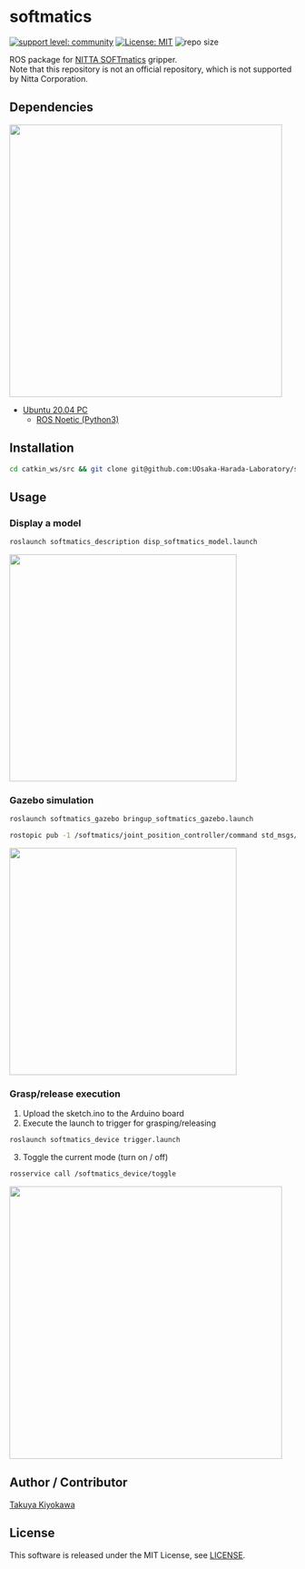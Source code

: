 # softmatics

[![support level: community](https://img.shields.io/badge/support%20level-community-lightgray.svg)](http://rosindustrial.org/news/2016/10/7/better-supporting-a-growing-ros-industrial-software-platform)
[![License: MIT](https://img.shields.io/badge/License-MIT-yellow.svg)](https://opensource.org/licenses/MIT)
![repo size](https://img.shields.io/github/repo-size/UOsaka-Harada-Laboratory/softmatics)

ROS package for [NITTA SOFTmatics](https://www.nitta.co.jp/en/product/robothand/) gripper.  
Note that this repository is not an official repository, which is not supported by Nitta Corporation.

## Dependencies

<img src=img/system.png width=480>

- [Ubuntu 20.04 PC](https://ubuntu.com/certified/laptops?q=&limit=20&vendor=Dell&vendor=Lenovo&vendor=HP&release=20.04+LTS)
  - [ROS Noetic (Python3)](https://wiki.ros.org/noetic/Installation/Ubuntu)

## Installation

```bash
cd catkin_ws/src && git clone git@github.com:UOsaka-Harada-Laboratory/softmatics.git --depth 1 && git clone https://github.com/roboticsgroup/roboticsgroup_upatras_gazebo_plugins.git --depth 1 && cd ../ && sudo rosdep update && sudo rosdep install --from-paths ./src --ignore-packages-from-source --rosdistro noetic -y --os=ubuntu:focal -y && sudo apt install ros-noetic-ros-control ros-noetic-ros-controllers && catkin build -DPYTHON_EXECUTABLE=/usr/bin/python3
```

## Usage

### Display a model
```bash
roslaunch softmatics_description disp_softmatics_model.launch
```

<img src="softmatics_description/images/softmatics_rviz.gif" width="400">  

### Gazebo simulation
```bash
roslaunch softmatics_gazebo bringup_softmatics_gazebo.launch
```
```bash
rostopic pub -1 /softmatics/joint_position_controller/command std_msgs/Float64 "data: 0.6"
```

<img src="softmatics_description/images/softmatics_gazebo.gif" width="400">  

### Grasp/release execution
1. Upload the sketch.ino to the Arduino board
2. Execute the launch to trigger for grasping/releasing
```bash
roslaunch softmatics_device trigger.launch
```
3. Toggle the current mode (turn on / off)
```bash
rosservice call /softmatics_device/toggle
```
<img src="img/toggle_4x.gif" width="480">  

## Author / Contributor

[Takuya Kiyokawa](https://takuya-ki.github.io/)

## License

This software is released under the MIT License, see [LICENSE](./LICENSE).
